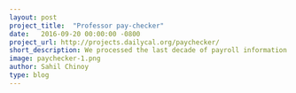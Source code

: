```yaml
---
layout: post
project_title:  "Professor pay-checker"
date:   2016-09-20 00:00:00 -0800
project_url: http://projects.dailycal.org/paychecker/
short_description: We processed the last decade of payroll information for UC Berkeley faculty, creating the most complete, searchable database of professor and lecturer pay by campus department.
image: paychecker-1.png
author: Sahil Chinoy
type: blog
---
```

